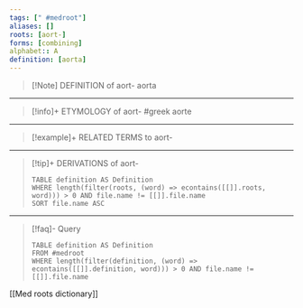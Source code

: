 ```yaml
---
tags: [" #medroot"]
aliases: []
roots: [aort-]
forms: [combining]
alphabet:: A
definition: [aorta]
---
```

>[!Note] DEFINITION of aort-
>aorta
_____
>[!info]+ ETYMOLOGY of aort-
>#greek aorte
_____
>[!example]+ RELATED TERMS to aort-
>
_____
>[!tip]+ DERIVATIONS of aort-
>```dataview
>TABLE definition AS Definition 
>WHERE length(filter(roots, (word) => econtains([[]].roots, word))) > 0 AND file.name != [[]].file.name
>SORT file.name ASC
>```
_____
>[!faq]- Query
>```dataview
>TABLE definition AS Definition
>FROM #medroot
>WHERE length(filter(definition, (word) => econtains([[]].definition, word))) > 0 AND file.name != [[]].file.name
>```

[[Med roots dictionary]]